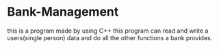 # Bank-Management
this is a program made by using C++ this program can read and write a users(single person) data and do all the other functions a bank provides.
